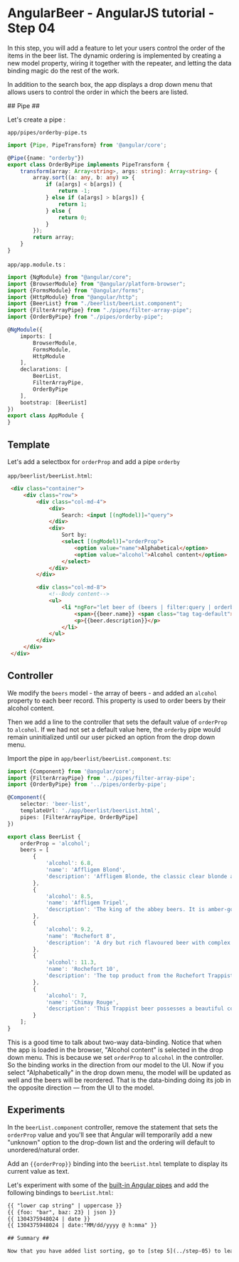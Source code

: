 # AngularBeer - AngularJS tutorial - Step 04 #

In this step, you will add a feature to let your users control the order of the items in the beer list. The dynamic ordering is implemented by creating a new model property, wiring it together with the repeater, and letting the data binding magic do the rest of the work.

In addition to the search box, the app displays a drop down menu that allows users to control the order in which the beers are listed.

## Pipe ##

Let's create a pipe :

`app/pipes/orderby-pipe.ts`

```typescript
import {Pipe, PipeTransform} from '@angular/core';

@Pipe({name: "orderby"})
export class OrderByPipe implements PipeTransform {
    transform(array: Array<string>, args: string): Array<string> {
        array.sort((a: any, b: any) => {
            if (a[args] < b[args]) {
                return -1;
            } else if (a[args] > b[args]) {
                return 1;
            } else {
                return 0;
            }
        });
        return array;
    }
}
```

`app/app.module.ts` :

```typescript
import {NgModule} from "@angular/core";
import {BrowserModule} from "@angular/platform-browser";
import {FormsModule} from "@angular/forms";
import {HttpModule} from "@angular/http";
import {BeerList} from "./beerlist/beerList.component";
import {FilterArrayPipe} from "./pipes/filter-array-pipe";
import {OrderByPipe} from "./pipes/orderby-pipe";

@NgModule({
    imports: [
        BrowserModule,
        FormsModule,
        HttpModule
    ],
    declarations: [
        BeerList,
        FilterArrayPipe,
        OrderByPipe
    ],
    bootstrap: [BeerList]
})
export class AppModule {
}
```

## Template ##

Let's add a selectbox for `orderProp` and add a pipe `orderby`

`app/beerlist/beerList.html`:

```html
 <div class="container">
     <div class="row">
         <div class="col-md-4">
             <div>
                 Search: <input [(ngModel)]="query">
             </div>
             <div>
                 Sort by:
                 <select [(ngModel)]="orderProp">
                     <option value="name">Alphabetical</option>
                     <option value="alcohol">Alcohol content</option>
                 </select>
             </div>
         </div>

         <div class="col-md-8">
             <!--Body content-->
             <ul>
                 <li *ngFor="let beer of (beers | filter:query | orderby:orderProp)">
                     <span>{{beer.name}} <span class="tag tag-default">{{beer.alcohol}} °</span></span>
                     <p>{{beer.description}}</p>
                 </li>
             </ul>
         </div>
     </div>
 </div>
```

## Controller ##

We modify the `beers` model - the array of beers - and added an `alcohol` property to each beer record. This property is used to order beers by their alcohol content.

Then we add a line to the controller that sets the default value of `orderProp` to `alcohol`. If we had not set a default value here, the `orderby` pipe would remain uninitialized until our user picked an option from the drop down menu.

Import the pipe in `app/beerlist/beerList.component.ts`:

```typescript
import {Component} from '@angular/core';
import {FilterArrayPipe} from '../pipes/filter-array-pipe';
import {OrderByPipe} from '../pipes/orderby-pipe';

@Component({
    selector: 'beer-list',
    templateUrl: './app/beerlist/beerList.html',
    pipes: [FilterArrayPipe, OrderByPipe]
})

export class BeerList {
    orderProp = 'alcohol';
    beers = [
        {
            'alcohol': 6.8,
            'name': 'Affligem Blond',
            'description': 'Affligem Blonde, the classic clear blonde abbey ale, with a gentle roundness and 6.8% alcohol. Low on bitterness, it is eminently drinkable.'
        },
        {
            'alcohol': 8.5,
            'name': 'Affligem Tripel',
            'description': 'The king of the abbey beers. It is amber-gold and pours with a deep head and original aroma, delivering a complex, full bodied flavour. Pure enjoyment! Secondary fermentation in the bottle.'
        },
        {
            'alcohol': 9.2,
            'name': 'Rochefort 8',
            'description': 'A dry but rich flavoured beer with complex fruity and spicy flavours.'
        },
        {
            'alcohol': 11.3,
            'name': 'Rochefort 10',
            'description': 'The top product from the Rochefort Trappist brewery. Dark colour, full and very impressive taste. Strong plum, raisin, and black currant palate, with ascending notes of vinousness and other complexities.'
        },
        {
            'alcohol': 7,
            'name': 'Chimay Rouge',
            'description': 'This Trappist beer possesses a beautiful coppery colour that makes it particularly attractive. Topped with a creamy head, it gives off a slight fruity apricot smell from the fermentation. The aroma felt in the mouth is a balance confirming the fruit nuances revealed to the sense of smell. This traditional Belgian beer is best savoured at cellar temperature '
        }
    ];
}
```

This is a good time to talk about two-way data-binding. Notice that when the app is loaded in the browser, "Alcohol content" is selected in the drop down menu. This is because we set `orderProp` to `alcohol` in the controller. So the binding works in the direction from our model to the UI. Now if you select "Alphabetically" in the drop down menu, the model will be updated as well and the beers will be reordered. That is the data-binding doing its job in the opposite direction — from the UI to the model.

## Experiments ##


In the `beerList.component` controller, remove the statement that sets the `orderProp` value and you'll see that Angular will temporarily add a new "unknown" option to the drop-down list and the ordering will default to unordered/natural order.

Add an `{{orderProp}}` binding into the `beerList.html` template to display its current value as text.

Let's experiment with some of the [built-in Angular pipes](https://angular.io/docs/ts/latest/guide/pipes.html) and add the following bindings to `beerList.html`:

```html
{{ "lower cap string" | uppercase }}
{{ {foo: "bar", baz: 23} | json }}
{{ 1304375948024 | date }}
{{ 1304375948024 | date:"MM/dd/yyyy @ h:mma" }}

## Summary ##

Now that you have added list sorting, go to [step 5](../step-05) to learn about Angular services and how Angular uses dependency injection.